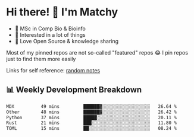 # Hi there! 👋 I'm Matchy

- 🧬 MSc in Comp Bio & Bioinfo
- 🎈 Interested in a lot of things
- 💜 Love Open Source & knowledge sharing

Most of my pinned repos are not so-called "featured" repos 😂 I pin repos just to find them more easily

Links for self reference: [random notes](https://matchy233.github.io/random-notes)

## 📊 Weekly Development Breakdown

<!--START_SECTION:waka-->

```txt
MDX          49 mins         ██████▓░░░░░░░░░░░░░░░░░░   26.64 %
Other        48 mins         ██████▓░░░░░░░░░░░░░░░░░░   26.42 %
Python       37 mins         █████░░░░░░░░░░░░░░░░░░░░   20.11 %
Rust         21 mins         ███░░░░░░░░░░░░░░░░░░░░░░   11.80 %
TOML         15 mins         ██░░░░░░░░░░░░░░░░░░░░░░░   08.24 %
```

<!--END_SECTION:waka-->
